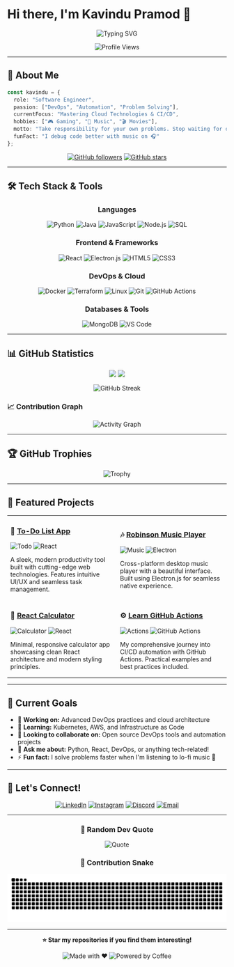 # Hi there, I'm Kavindu Pramod 👋

<div align="center">
  
  ![Typing SVG](https://readme-typing-svg.herokuapp.com?font=Fira+Code&size=30&duration=3000&pause=1000&color=00D9FF&center=true&vCenter=true&width=600&lines=Software+Engineer+%F0%9F%9A%80;DevOps+Enthusiast+%E2%9A%99%EF%B8%8F;Lifelong+Learner+%F0%9F%93%9A;Problem+Solver+%F0%9F%92%A1)
  
  <img src="https://komarev.com/ghpvc/?username=KavinduPramod&color=blueviolet&style=flat-square&label=Profile+Views" alt="Profile Views"/>
  
</div>

---

## 🚀 About Me

```typescript
const kavindu = {
  role: "Software Engineer",
  passion: ["DevOps", "Automation", "Problem Solving"],
  currentFocus: "Mastering Cloud Technologies & CI/CD",
  hobbies: ["🎮 Gaming", "🎵 Music", "🎬 Movies"],
  motto: "Take responsibility for your own problems. Stop waiting for others—do the research, take action, and solve it yourself.",
  funFact: "I debug code better with music on 🎧"
};
```

<div align="center">
  
  [![GitHub followers](https://img.shields.io/github/followers/KavinduPramod?style=social)](https://github.com/KavinduPramod)
  [![GitHub stars](https://img.shields.io/github/stars/KavinduPramod?style=social)](https://github.com/KavinduPramod)
  
</div>

---

## 🛠️ Tech Stack & Tools

<div align="center">

### Languages
![Python](https://img.shields.io/badge/Python-3776AB?style=for-the-badge&logo=python&logoColor=white)
![Java](https://img.shields.io/badge/Java-ED8B00?style=for-the-badge&logo=openjdk&logoColor=white)
![JavaScript](https://img.shields.io/badge/JavaScript-F7DF1E?style=for-the-badge&logo=javascript&logoColor=black)
![Node.js](https://img.shields.io/badge/Node.js-43853D?style=for-the-badge&logo=node.js&logoColor=white)
![SQL](https://img.shields.io/badge/SQL-316192?style=for-the-badge&logo=postgresql&logoColor=white)

### Frontend & Frameworks
![React](https://img.shields.io/badge/React-20232A?style=for-the-badge&logo=react&logoColor=61DAFB)
![Electron.js](https://img.shields.io/badge/Electron-191970?style=for-the-badge&logo=Electron&logoColor=white)
![HTML5](https://img.shields.io/badge/HTML5-E34F26?style=for-the-badge&logo=html5&logoColor=white)
![CSS3](https://img.shields.io/badge/CSS3-1572B6?style=for-the-badge&logo=css3&logoColor=white)

### DevOps & Cloud
![Docker](https://img.shields.io/badge/Docker-2496ED?style=for-the-badge&logo=docker&logoColor=white)
![Terraform](https://img.shields.io/badge/Terraform-623CE4?style=for-the-badge&logo=terraform&logoColor=white)
![Linux](https://img.shields.io/badge/Linux-FCC624?style=for-the-badge&logo=linux&logoColor=black)
![Git](https://img.shields.io/badge/Git-F05032?style=for-the-badge&logo=git&logoColor=white)
![GitHub Actions](https://img.shields.io/badge/GitHub_Actions-2088FF?style=for-the-badge&logo=github-actions&logoColor=white)

### Databases & Tools
![MongoDB](https://img.shields.io/badge/MongoDB-4EA94B?style=for-the-badge&logo=mongodb&logoColor=white)
![VS Code](https://img.shields.io/badge/VS_Code-007ACC?style=for-the-badge&logo=visual-studio-code&logoColor=white)

</div>

---

## 📊 GitHub Statistics

<div align="center">
  
  <img height="180em" src="https://github-readme-stats.vercel.app/api?username=KavinduPramod&show_icons=true&theme=tokyonight&include_all_commits=true&count_private=true"/>
  <img height="180em" src="https://github-readme-stats.vercel.app/api/top-langs/?username=KavinduPramod&layout=compact&langs_count=8&theme=tokyonight"/>
  
</div>

<div align="center">
  
  ![GitHub Streak](https://github-readme-streak-stats.herokuapp.com/?user=KavinduPramod&theme=tokyonight)
  
</div>

### 📈 Contribution Graph
<div align="center">
  
  ![Activity Graph](https://github-readme-activity-graph.vercel.app/graph?username=KavinduPramod&bg_color=1a1b27&color=38bdae&line=70a5fd&point=bf91f3&area=true&hide_border=true)
  
</div>

---

## 🏆 GitHub Trophies

<div align="center">
  
  ![Trophy](https://github-profile-trophy.vercel.app/?username=KavinduPramod&theme=tokyonight&no-frame=false&no-bg=false&margin-w=4&row=1)
  
</div>

---

## 🌟 Featured Projects

<div align="center">

<table>
<tr>
<td width="50%">

### 📝 [To-Do List App](https://github.com/KavinduPramod/todo-list)
![Todo](https://img.shields.io/badge/Status-Active-success?style=flat-square)
![React](https://img.shields.io/badge/React-61DAFB?style=flat-square&logo=react&logoColor=white)

A sleek, modern productivity tool built with cutting-edge web technologies. Features intuitive UI/UX and seamless task management.

</td>
<td width="50%">

### 🎶 [Robinson Music Player](https://github.com/KavinduPramod/Robinson-MusicPlayer)
![Music](https://img.shields.io/badge/Status-Completed-blue?style=flat-square)
![Electron](https://img.shields.io/badge/Electron-47848F?style=flat-square&logo=electron&logoColor=white)

Cross-platform desktop music player with a beautiful interface. Built using Electron.js for seamless native experience.

</td>
</tr>
<tr>
<td width="50%">

### 🧮 [React Calculator](https://github.com/KavinduPramod/react_calculator)
![Calculator](https://img.shields.io/badge/Status-Active-success?style=flat-square)
![React](https://img.shields.io/badge/React-61DAFB?style=flat-square&logo=react&logoColor=white)

Minimal, responsive calculator app showcasing clean React architecture and modern styling principles.

</td>
<td width="50%">

### ⚙️ [Learn GitHub Actions](https://github.com/KavinduPramod/learn-git-actions)
![Actions](https://img.shields.io/badge/Status-Learning-yellow?style=flat-square)
![GitHub Actions](https://img.shields.io/badge/GitHub_Actions-2088FF?style=flat-square&logo=github-actions&logoColor=white)

My comprehensive journey into CI/CD automation with GitHub Actions. Practical examples and best practices included.

</td>
</tr>
</table>

</div>

---

## 🎯 Current Goals

- 🔭 **Working on:** Advanced DevOps practices and cloud architecture
- 🌱 **Learning:** Kubernetes, AWS, and Infrastructure as Code
- 👯 **Looking to collaborate on:** Open source DevOps tools and automation projects
- 💬 **Ask me about:** Python, React, DevOps, or anything tech-related!
- ⚡ **Fun fact:** I solve problems faster when I'm listening to lo-fi music 🎵

---

## 🤝 Let's Connect!

<div align="center">

[![LinkedIn](https://img.shields.io/badge/LinkedIn-0077B5?style=for-the-badge&logo=linkedin&logoColor=white)](https://www.linkedin.com/in/kavindupramod)
[![Instagram](https://img.shields.io/badge/Instagram-E4405F?style=for-the-badge&logo=instagram&logoColor=white)](https://www.instagram.com/kavindu_pramod_55)
[![Discord](https://img.shields.io/badge/Discord-7289DA?style=for-the-badge&logo=discord&logoColor=white)](https://discordapp.com/users/kavindupramod55#4162)
[![Email](https://img.shields.io/badge/Email-D14836?style=for-the-badge&logo=gmail&logoColor=white)](mailto:kavindupramod55@gmail.com)

</div>

---

<div align="center">
  
  ### 💭 Random Dev Quote
  ![Quote](https://quotes-github-readme.vercel.app/api?type=horizontal&theme=tokyonight)
  
  ### 🐍 Contribution Snake
  ![Snake animation](https://github.com/KavinduPramod/KavinduPramod/blob/output/github-contribution-grid-snake.svg)
  
</div>

---

<div align="center">
  
  **⭐ Star my repositories if you find them interesting!**
  
  ![Made with ❤️](https://img.shields.io/badge/Made%20with-❤️-red?style=for-the-badge)
  ![Powered by Coffee](https://img.shields.io/badge/Powered%20by-☕-brown?style=for-the-badge)
  
</div>

<!--
**KavinduPramod/KavinduPramod** is a ✨ special ✨ repository because its `README.md` (this file) appears on your GitHub profile.
-->

